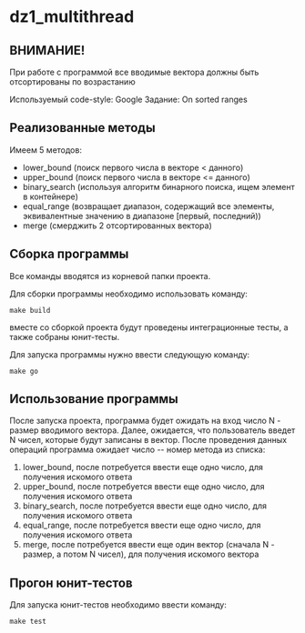 # dz1_multithread

## ВНИМАНИЕ!
При работе с программой все вводимые вектора должны быть отсортированы по возрастанию

Используемый code-style: Google
Задание: On sorted ranges

## Реализованные методы
Имеем 5 методов:
- lower_bound (поиск первого числа в векторе < данного)
- upper_bound (поиск первого числа в векторе <= данного)
- binary_search (используя алгоритм бинарного поиска, ищем элемент в контейнере)
- equal_range (возвращает диапазон, содержащий все элементы, эквивалентные значению в диапазоне [первый, последний))
- merge (смерджить 2 отсортированных вектора)

## Сборка программы
Все команды вводятся из корневой папки проекта.

Для сборки программы необходимо использовать команду:
```
make build
```

вместе со сборкой проекта будут проведены интеграционные тесты, а также собраны юнит-тесты.

Для запуска программы нужно ввести следующую команду:

```
make go
```

## Использование программы
После запуска проекта, программа будет ожидать на вход число N - размер вводимого вектора.
Далее, ожидается, что пользователь введет N чисел, которые будут записаны в вектор.
После проведения данных операций программа ожидает число -- номер метода из списка:
1. lower_bound, после потребуется ввести еще одно число, для получения искомого ответа 
2. upper_bound, после потребуется ввести еще одно число, для получения искомого ответа
3. binary_search, после потребуется ввести еще одно число, для получения искомого ответа
4. equal_range, после потребуется ввести еще одно число, для получения искомого ответа
5. merge, после потребуется ввести еще один вектор (сначала N - размер, а потом N чисел), для получения искомого вектора

## Прогон юнит-тестов
Для запуска юнит-тестов необходимо ввести команду:

```
make test
```